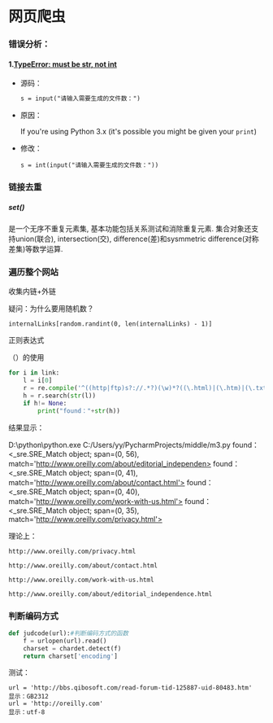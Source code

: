 # 网页爬虫

### 错误分析：

#### 1.<u>TypeError: must be str, not int</u>

- 源码：

  ```html
  s = input("请输入需要生成的文件数：")
  ```


- 原因：

  If you're using Python 3.x (it's possible you might be given your `print`)

- 修改：

  ```
  s = int(input("请输入需要生成的文件数："))
  ```


### 链接去重

##### set()

是一个无序不重复元素集, 基本功能包括关系测试和消除重复元素. 集合对象还支持union(联合), intersection(交), difference(差)和sysmmetric difference(对称差集)等数学运算. 

### 遍历整个网站

收集内链+外链

疑问：为什么要用随机数？

```
internalLinks[random.randint(0, len(internalLinks) - 1)]
```

正则表达式

（）的使用

```python
for i in link:
    l = i[0]
    r = re.compile('^((http|ftp)s?://.*?)(\w)*?((\.html)|(\.htm)|(\.txt))$')
    h = r.search(str(l))
    if h!= None:
        print("found："+str(h))
```

结果显示：

D:\python\python.exe C:/Users/yy/PycharmProjects/middle/m3.py
found：<_sre.SRE_Match object; span=(0, 56), match='http://www.oreilly.com/about/editorial_independen>
found：<_sre.SRE_Match object; span=(0, 41), match='http://www.oreilly.com/about/contact.html'>
found：<_sre.SRE_Match object; span=(0, 40), match='http://www.oreilly.com/work-with-us.html'>
found：<_sre.SRE_Match object; span=(0, 35), match='http://www.oreilly.com/privacy.html'>

理论上：

`http://www.oreilly.com/privacy.html`

`http://www.oreilly.com/about/contact.html`

`http://www.oreilly.com/work-with-us.html`

`http://www.oreilly.com/about/editorial_independence.html`

### 判断编码方式

```python
def judcode(url):#判断编码方式的函数
    f = urlopen(url).read()
    charset = chardet.detect(f)
    return charset['encoding']
```

测试：

```
url = 'http://bbs.qibosoft.com/read-forum-tid-125887-uid-80483.htm'
显示：GB2312
url = 'http://oreilly.com'
显示：utf-8
```